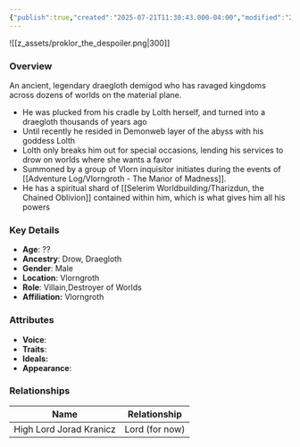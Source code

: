 ```yaml
---
{"publish":true,"created":"2025-07-21T11:30:43.000-04:00","modified":"2025-07-25T12:03:41.000-04:00","cssclasses":""}
---
```



![[z_assets/proklor_the_despoiler.png|300]]

### Overview
An ancient, legendary draegloth demigod who has ravaged kingdoms across dozens of worlds on the material plane.

- He was plucked from his cradle by Lolth herself, and turned into a draegloth thousands of years ago
- Until recently he resided in Demonweb layer of the abyss with his goddess Lolth
- Lolth only breaks him out for special occasions, lending his services to drow on worlds where she wants a favor
- Summoned by a group of Vlorn inquisitor initiates during the events of [[Adventure Log/Vlorngroth - The Manor of Madness]].
- He has a spiritual shard of [[Selerim Worldbuilding/Tharizdun, the Chained Oblivion]] contained within him, which is what gives him all his powers

### Key Details
- **Age**: ??
- **Ancestry**: Drow, Draegloth
- **Gender**: Male
- **Location**: Vlorngroth
- **Role**: Villain,Destroyer of Worlds
- **Affiliation:** Vlorngroth

### Attributes
- **Voice**: 
- **Traits**: 
- **Ideals:** 
- **Appearance**:

### Relationships

| Name                    | Relationship   |
| ----------------------- | -------------- |
| High Lord Jorad Kranicz | Lord (for now) |
